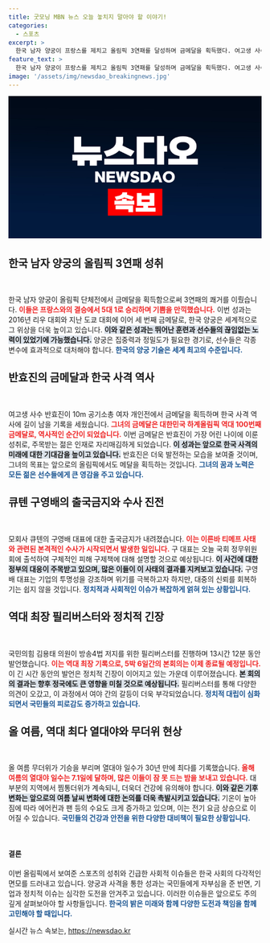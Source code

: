 ```yaml
---
title: 굿모닝 MBN 뉴스 오늘 놓치지 말아야 할 이야기!
categories:
  - 스포츠
excerpt: >
  한국 남자 양궁이 프랑스를 제치고 올림픽 3연패를 달성하며 금메달을 획득했다. 여고생 사수 반효진은 최연소 메달리스트로서 100번째 금메달을 따냈다. 무더위 속 역대 최장 필리버스터도 화제를 모았다. 클릭해 자세한 소식을 확인하세요!
feature_text: >
  한국 남자 양궁이 프랑스를 제치고 올림픽 3연패를 달성하며 금메달을 획득했다. 여고생 사수 반효진은 최연소 메달리스트로서 100번째 금메달을 따냈다. 무더위 속 역대 최장 필리버스터도 화제를 모았다. 클릭해 자세한 소식을 확인하세요!
image: '/assets/img/newsdao_breakingnews.jpg'
---
```


<p><img src="/assets/img/newsdao_breakingnews.jpg" alt="bookingtag 속보" /></p>

<h2 data-ke-size="size26">한국 남자 양궁의 올림픽 3연패 성취</h2>

<p data-ke-size="size16">&nbsp;</p>

<p>한국 남자 양궁이 올림픽 단체전에서 금메달을 획득함으로써 3연패의 쾌거를 이뤘습니다. <b><span style="color: #ee2323;">이들은 프랑스와의 결승에서 5대 1로 승리하며 기쁨을 만끽했습니다.</span></b> 이번 성과는 2016년 리우 대회와 지난 도쿄 대회에 이어 세 번째 금메달로, 한국 양궁은 세계적으로 그 위상을 더욱 높이고 있습니다. <b><span style="background-color: #21538527;">이와 같은 성과는 뛰어난 훈련과 선수들의 끊임없는 노력이 있었기에 가능했습니다.</span></b> 양궁은 집중력과 정밀도가 필요한 경기로, 선수들은 각종 변수에 효과적으로 대처해야 합니다. <b><span style="color: #1a5490;">한국의 양궁 기술은 세계 최고의 수준입니다.</span></b></p>

<h2 data-ke-size="size26">반효진의 금메달과 한국 사격 역사</h2>

<p data-ke-size="size16">&nbsp;</p>

<p>여고생 사수 반효진이 10m 공기소총 여자 개인전에서 금메달을 획득하며 한국 사격 역사에 길이 남을 기록을 세웠습니다. <b><span style="color: #ee2323;">그녀의 금메달은 대한민국 하계올림픽 역대 100번째 금메달로, 역사적인 순간이 되었습니다.</span></b> 이번 금메달은 반효진이 가장 어린 나이에 이룬 성취로, 주목받는 젊은 인재로 자리매김하게 되었습니다. <b><span style="background-color: #21538527;">이 성과는 앞으로 한국 사격의 미래에 대한 기대감을 높이고 있습니다.</span></b> 반효진은 더욱 발전하는 모습을 보여줄 것이며, 그녀의 목표는 앞으로의 올림픽에서도 메달을 획득하는 것입니다. <b><span style="color: #1a5490;">그녀의 꿈과 노력은 모든 젊은 선수들에게 큰 영감을 주고 있습니다.</span></b></p>

<h2 data-ke-size="size26">큐텐 구영배의 출국금지와 수사 진전</h2>

<p data-ke-size="size16">&nbsp;</p>

<p>모회사 큐텐의 구영배 대표에 대한 출국금지가 내려졌습니다. <b><span style="color: #ee2323;">이는 이른바 티메프 사태와 관련된 본격적인 수사가 시작되면서 발생한 일입니다.</span></b> 구 대표는 오늘 국회 정무위원회에 출석하여 구체적인 피해 구제책에 대해 설명할 것으로 예상됩니다. <b><span style="background-color: #21538527;">이 사건에 대한 정부의 대응이 주목받고 있으며, 많은 이들이 이 사태의 결과를 지켜보고 있습니다.</span></b> 구영배 대표는 기업의 투명성을 강조하며 위기를 극복하고자 하지만, 대중의 신뢰를 회복하기는 쉽지 않을 것입니다. <b><span style="color: #1a5490;">정치적과 사회적인 이슈가 복잡하게 얽혀 있는 상황입니다.</span></b></p>

<h2 data-ke-size="size26">역대 최장 필리버스터와 정치적 긴장</h2>

<p data-ke-size="size16">&nbsp;</p>

<p>국민의힘 김용태 의원이 방송4법 저지를 위한 필리버스터를 진행하며 13시간 12분 동안 발언했습니다. <b><span style="color: #ee2323;">이는 역대 최장 기록으로, 5박 6일간의 본회의는 이제 종료될 예정입니다.</span></b> 이 긴 시간 동안의 발언은 정치적 긴장이 이어지고 있는 가운데 이루어졌습니다. <b><span style="background-color: #21538527;">본 회의의 결과는 향후 정국에도 큰 영향을 미칠 것으로 예상됩니다.</span></b> 필리버스터를 통해 다양한 의견이 오갔고, 이 과정에서 여야 간의 갈등이 더욱 부각되었습니다. <b><span style="color: #1a5490;">정치적 대립이 심화되면서 국민들의 피로감도 증가하고 있습니다.</span></b></p>

<h2 data-ke-size="size26">올 여름, 역대 최다 열대야와 무더위 현상</h2>

<p data-ke-size="size16">&nbsp;</p>

<p>올 여름 무더위가 기승을 부리며 열대야 일수가 30년 만에 최다를 기록했습니다. <b><span style="color: #ee2323;">올해 여름의 열대야 일수는 7.1일에 달하며, 많은 이들이 잠 못 드는 밤을 보내고 있습니다.</span></b> 대부분의 지역에서 찜통더위가 계속되니, 더욱더 건강에 유의해야 합니다. <b><span style="background-color: #21538527;">이와 같은 기후 변화는 앞으로의 여름 날씨 변화에 대한 논의를 더욱 촉발시키고 있습니다.</span></b> 기온이 높아짐에 따라 에어컨과 팬 등의 수요도 크게 증가하고 있으며, 이는 전기 요금 상승으로 이어질 수 있습니다. <b><span style="color: #1a5490;">국민들의 건강과 안전을 위한 다양한 대비책이 필요한 상황입니다.</span></b></p>

<p data-ke-size="size16">&nbsp;</p>

<h4>결론</h4>

<p>이번 올림픽에서 보여준 스포츠의 성취와 긴급한 사회적 이슈들은 한국 사회의 다각적인 면모를 드러내고 있습니다. 양궁과 사격을 통한 성과는 국민들에게 자부심을 준 반면, 기업과 정치적 이슈는 심각한 도전을 안겨주고 있습니다. 이러한 이슈들은 앞으로도 주의 깊게 살펴보아야 할 사항들입니다. <b><span style="color: #1a5490;">한국의 밝은 미래와 함께 다양한 도전과 책임을 함께 고민해야 할 때입니다.</span></b></p>
실시간 뉴스 속보는, <a href="https://newsdao.kr" rel="dofollow">https://newsdao.kr</a>


